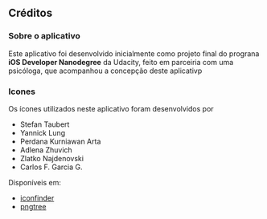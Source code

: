 ## Créditos

### Sobre o aplicativo

Este aplicativo foi desenvolvido inicialmente como projeto final do prograna **iOS Developer Nanodegree** da Udacity, feito em parceiria com uma psicóloga, que acompanhou a concepção deste aplicativp

### Icones

Os ícones utilizados neste aplicativo foram desenvolvidos por
- Stefan Taubert   
- Yannick Lung
- Perdana Kurniawan Arta
- Adlena Zhuvich 
- Zlatko Najdenovski 
- Carlos F. Garcia G.
  
Disponíveis em:
- [iconfinder](https://www.iconfinder.com)
- [pngtree](https://pt.pngtree.com/freepng/creative-clock-cutlery_331819.html)